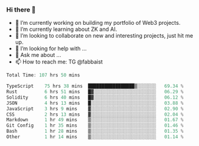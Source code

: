 ### Hi there 👋

- 🔭 I’m currently working on building my portfolio of Web3 projects. 
- 🌱 I’m currently learning about ZK and AI.
- 👯 I’m looking to collaborate on new and interesting projects, just hit me up. 
- 🤔 I’m looking for help with ... 
- 💬 Ask me about ...
- 📫 How to reach me: TG @fabbaist

<!--
**fabbaisteth/fabbaisteth** is a ✨ _special_ ✨ repository because its `README.md` (this file) appears on your GitHub profile.

Here are some ideas to get you started:

- 🔭 I’m currently working on ...
- 🌱 I’m currently learning ...
- 👯 I’m looking to collaborate on ...
- 🤔 I’m looking for help with ...
- 💬 Ask me about ...
- 📫 How to reach me: ...
- 😄 Pronouns: ...
- ⚡ Fun fact: ...
-->

<!--START_SECTION:waka-->

```rust
Total Time: 107 hrs 50 mins

TypeScript    75 hrs 38 mins  █████████████████▒░░░░░░░   69.34 %
Rust          6 hrs 51 mins   █▓░░░░░░░░░░░░░░░░░░░░░░░   06.29 %
Solidity      6 hrs 40 mins   █▓░░░░░░░░░░░░░░░░░░░░░░░   06.12 %
JSON          4 hrs 13 mins   █░░░░░░░░░░░░░░░░░░░░░░░░   03.88 %
JavaScript    3 hrs 9 mins    ▓░░░░░░░░░░░░░░░░░░░░░░░░   02.90 %
CSS           2 hrs 13 mins   ▓░░░░░░░░░░░░░░░░░░░░░░░░   02.04 %
Markdown      1 hr 49 mins    ▒░░░░░░░░░░░░░░░░░░░░░░░░   01.67 %
Git Config    1 hr 35 mins    ▒░░░░░░░░░░░░░░░░░░░░░░░░   01.46 %
Bash          1 hr 28 mins    ▒░░░░░░░░░░░░░░░░░░░░░░░░   01.35 %
Other         1 hr 14 mins    ▒░░░░░░░░░░░░░░░░░░░░░░░░   01.14 %
```

<!--END_SECTION:waka-->
